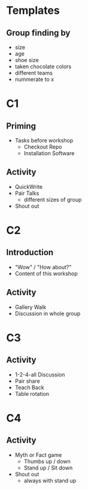# Templates
## Group finding by
- size
- age
- shoe size
- taken chocolate colors
- different teams
- nummerate to x
# C1
## Priming
- Tasks before workshop
	- Checkout Repo
	- Installation Software
## Activity
- QuickWrite
- Pair Talks
	- different sizes of group
- Shout out

# C2
## Introduction
- "Wow" / "How about?"
- Content of this workshop

## Activity
- Gallery Walk
- Discussion in whole group

# C3
## Activity
- 1-2-4-all Discussion
- Pair share
- Teach Back
- Table rotation

# C4
## Activity
- Myth or Fact game
	- Thumbs up / down
	- Stand up / Sit down
- Shout out
	- always with stand up